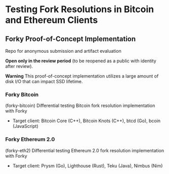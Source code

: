 # Testing Fork Resolutions in Bitcoin and Ethereum Clients
## Forky Proof-of-Concept Implementation
Repo for anonymous submission and artifact evaluation

**Open only in the review period** (to be reopened as a public with identity after review).

**Warning** This proof-of-concept implementation utilizes a large amount of disk I/O that can impact SSD lifetime.

### Forky Bitcoin
(forky-bitcoin) Differential testing Bitcoin fork resolution implementation with Forky
* Target client: Bitcoin Core (C++), Bitcoin Knots (C++), btcd (Go), bcoin (JavaScript)

### Forky Ethereum 2.0
(forky-eth2) Differential testing Ethereum 2.0 fork resolution implementation with Forky
* Target client: Prysm (Go), Lighthouse (Rust), Teku (Java), Nimbus (Nim)
